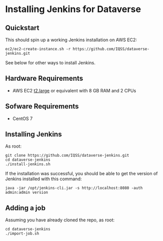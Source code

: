 Installing Jenkins for Dataverse
================================

## Quickstart

This should spin up a working Jenkins installation on AWS EC2:

    ec2/ec2-create-instance.sh -r https://github.com/IQSS/dataverse-jenkins.git

See below for other ways to install Jenkins.

## Hardware Requirements

- AWS EC2 [t2.large][] or equivalent with 8 GB RAM and 2 CPUs

## Sofware Requirements

- CentOS 7

## Installing Jenkins

As root:

    git clone https://github.com/IQSS/dataverse-jenkins.git
    cd dataverse-jenkins
    ./install-jenkins.sh

If the installation was successful, you should be able to get the version of Jenkins installed with this command:

    java -jar /opt/jenkins-cli.jar -s http://localhost:8080 -auth admin:admin version

## Adding a job

Assuming you have already cloned the repo, as root:

    cd dataverse-jenkins
    ./import-job.sh

[t2.large]: https://aws.amazon.com/ec2/instance-types/t2/
